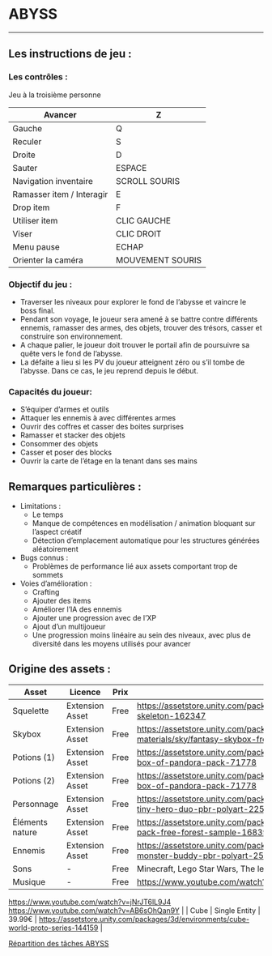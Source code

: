 # ABYSS
---

## Les instructions de jeu :

### Les contrôles :

Jeu à la troisième personne

| Avancer | Z |
| --- | --- |
| Gauche | Q |
| Reculer | S |
| Droite | D |
| Sauter | ESPACE |
| Navigation inventaire | SCROLL SOURIS |
| Ramasser item / Interagir | E |
| Drop item | F |
| Utiliser item | CLIC GAUCHE |
| Viser | CLIC DROIT |
| Menu pause | ECHAP |
| Orienter la caméra | MOUVEMENT SOURIS |

### Objectif du jeu :

- Traverser les niveaux pour explorer le fond de l’abysse et vaincre le boss final.
- Pendant son voyage, le joueur sera amené à se battre contre différents ennemis, ramasser des armes, des objets, trouver des trésors, casser et construire son environnement.
- A chaque palier, le joueur doit trouver le portail afin de poursuivre sa quête vers le fond de l’abysse.
- La défaite a lieu si les PV du joueur atteignent zéro ou s’il tombe de l’abysse. Dans ce cas, le jeu reprend depuis le début.

### Capacités du joueur:

- S’équiper d’armes et outils
- Attaquer les ennemis à avec différentes armes
- Ouvrir des coffres et casser des boites surprises
- Ramasser et stacker des objets
- Consommer des objets
- Casser et poser des blocks
- Ouvrir la carte de l’étage en la tenant dans ses mains

## Remarques particulières :

- Limitations :
    - Le temps
    - Manque de compétences en modélisation / animation bloquant sur l’aspect créatif
    - Détection d’emplacement automatique pour les structures générées aléatoirement
- Bugs connus :
    - Problèmes de performance lié aux assets comportant trop de sommets
- Voies d’amélioration :
    - Crafting
    - Ajouter des items
    - Améliorer l’IA des ennemis
    - Ajouter une progression avec de l’XP
    - Ajout d’un multijoueur
    - Une progression moins linéaire au sein des niveaux, avec plus de diversité dans les moyens utilisés pour avancer

## Origine des assets :

| Asset | Licence | Prix | Lien |
| --- | --- | --- | --- |
| Squelette  | Extension Asset | Free | https://assetstore.unity.com/packages/3d/characters/low-poly-skeleton-162347 |
| Skybox | Extension Asset | Free | https://assetstore.unity.com/packages/2d/textures-materials/sky/fantasy-skybox-free-18353 |
| Potions (1) | Extension Asset | Free | https://assetstore.unity.com/packages/3d/props/potions-coin-and-box-of-pandora-pack-71778 |
| Potions (2) | Extension Asset | Free | https://assetstore.unity.com/packages/3d/props/potions-coin-and-box-of-pandora-pack-71778 |
| Personnage  | Extension Asset | Free | https://assetstore.unity.com/packages/3d/characters/humanoids/rpg-tiny-hero-duo-pbr-polyart-225148 |
| Éléments nature | Extension Asset | Free | https://assetstore.unity.com/packages/3d/vegetation/environment-pack-free-forest-sample-168396 |
| Ennemis  | Extension Asset | Free | https://assetstore.unity.com/packages/3d/characters/creatures/rpg-monster-buddy-pbr-polyart-253961 |
| Sons | - | Free | Minecraft, Lego Star Wars, The legend of zelda : Ocarina of time |
| Musique | - | Free | https://www.youtube.com/watch?v=kKLzVv4hb8w
https://www.youtube.com/watch?v=jNrJT6lL9J4
https://www.youtube.com/watch?v=AB6sOhQan9Y |
| Cube | Single Entity | 39.99€ | https://assetstore.unity.com/packages/3d/environments/cube-world-proto-series-144159 |

[Répartition des tâches ABYSS](https://www.notion.so/a5ffe788356d4649a0f2522d95d68854?pvs=21)
